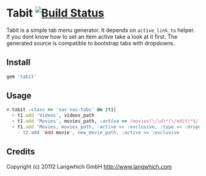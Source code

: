 # Tabit [![Build Status](https://secure.travis-ci.org/Langwhich/tabit)](https://secure.travis-ci.org/Langwhich/tabit.png)

Tabit is a simple tab menu generator. It depends on `active_link_to`
helper. If you dont know how to set an item active take a look at it first.
The generated source is compatible to bootstrap tabs with dropdowns.

## Install

 ```ruby
 gem 'tabit'
 ```

## Usage

 ```ruby
 = tabit :class => 'nav nav-tabs' do |t1|
   - t1.add 'Videos', videos_path
   - t1.add 'Movies', movies_path, :active => /movies(\/\d)*(\/edit)*$/
   - t1.add 'Movies, movies_path, :active => :exclusive, :type => :dropdown do |t2|
     - t2.add 'Add movie', new_movie_path, :active => :exclusive
 ```

## Credits

Copyright (c) 20112 Langwhich GmbH <http://www.langwhich.com>

